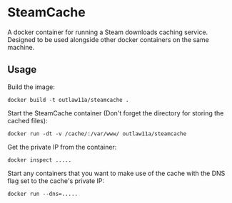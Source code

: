 # SteamCache

A docker container for running a Steam downloads caching service.
Designed to be used alongside other docker containers on the same
machine.

## Usage

Build the image:

`docker build -t outlaw11a/steamcache .`

Start the SteamCache container (Don't forget the directory for storing
the cached files):

`docker run -dt -v /cache/:/var/www/ outlaw11a/steamcache`

Get the private IP from the container:

`docker inspect .....`

Start any containers that you want to make use of the cache with the DNS
flag set to the cache's private IP:

`docker run --dns=.....`